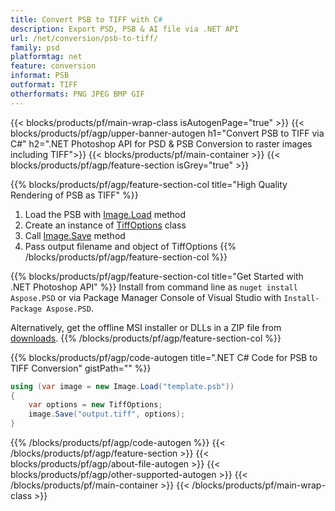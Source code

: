 ```yaml
---
title: Convert PSB to TIFF with C#
description: Export PSD, PSB & AI file via .NET API
url: /net/conversion/psb-to-tiff/
family: psd
platformtag: net
feature: conversion
informat: PSB
outformat: TIFF
otherformats: PNG JPEG BMP GIF 
---
```


{{< blocks/products/pf/main-wrap-class isAutogenPage="true" >}}
{{< blocks/products/pf/agp/upper-banner-autogen h1="Convert PSB to TIFF via C#" h2=".NET Photoshop API for PSD & PSB Conversion to raster images including TIFF">}}
{{< blocks/products/pf/main-container >}}
{{< blocks/products/pf/agp/feature-section isGrey="true" >}}

{{% blocks/products/pf/agp/feature-section-col title="High Quality Rendering of PSB as TIFF" %}}
1. Load the PSB with [Image.Load](https://apireference.aspose.com/imaging/net/aspose.imaging/image/methods/load/index) method
1. Create an instance of [TiffOptions](https://apireference.aspose.com/imaging/net/aspose.imaging.imageoptions/tiffoptions) class
1. Call [Image.Save](https://apireference.aspose.com/imaging/net/aspose.imaging/image/methods/save/index) method
1. Pass output filename and object of TiffOptions
{{% /blocks/products/pf/agp/feature-section-col %}}

{{% blocks/products/pf/agp/feature-section-col title="Get Started with .NET Photoshop API" %}}
Install from command line as ```nuget install Aspose.PSD``` or via Package Manager Console of Visual Studio with ```Install-Package Aspose.PSD```.

Alternatively, get the offline MSI installer or DLLs in a ZIP file from [downloads](https://products.aspose.com/psd/net).
{{% /blocks/products/pf/agp/feature-section-col %}}

{{% blocks/products/pf/agp/code-autogen title=".NET C# Code for PSB to TIFF Conversion" gistPath="" %}}
```cs
using (var image = new Image.Load("template.psb"))
{
	var options = new TiffOptions;
	image.Save("output.tiff", options);                    
}
```
{{% /blocks/products/pf/agp/code-autogen %}}
{{< /blocks/products/pf/agp/feature-section >}}
{{< blocks/products/pf/agp/about-file-autogen >}}
{{< blocks/products/pf/agp/other-supported-autogen >}}
{{< /blocks/products/pf/main-container >}}
{{< /blocks/products/pf/main-wrap-class >}}